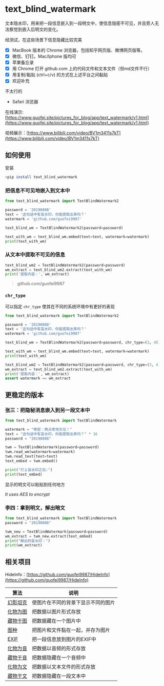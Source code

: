 # text_blind_watermark

文本隐水印，用来把一段信息嵌入到一段明文中，使信息隐密不可见，并且旁人无法察觉到嵌入后明文的变化。

经测试，在这些场景下信息隐藏比较完美
- [x] MacBook 版本的 Chrome 浏览器，包括知乎网页版、微博网页版等。
- [x] 微信、钉钉。Mac/Iphone 版均可
- [x] 苹果备忘录
- [x] 用 Chrome 打开 github.com 上的代码文件和文本文件（但md文件不行）
- [x] 用复制/黏贴 (ctrl+c/v) 的方式在上述平台之间黏贴
- [x] 欢迎补充

不太行的
- Safari 浏览器



在线演示: [https://www.guofei.site/pictures_for_blog/app/text_watermark/v1.html](https://www.guofei.site/pictures_for_blog/app/text_watermark/v1.html)

视频展示：[https://www.bilibili.com/video/BV1m3411s7kT](https://www.bilibili.com/video/BV1m3411s7kT)

## 如何使用

安装

```bash
>pip install text_blind_watermark
```


### 把信息不可见地嵌入到文本中

```python
from text_blind_watermark import TextBlindWatermark2

password = '20190808'
text = '这句话中有盲水印，你能提取出来吗？'
watermark = 'github.com/guofei9987'

text_blind_wm = TextBlindWatermark2(password=password)

text_with_wm = text_blind_wm.embed(text=text, watermark=watermark)
print(text_with_wm)
```


### 从文本中提取不可见的信息

```python
text_blind_wm2 = TextBlindWatermark2(password=password)
wm_extract = text_blind_wm2.extract(text_with_wm)
print('提取内容：', wm_extract)
```

>github.com/guofei9987

### `chr_type`

可以指定 `chr_type` 使其在不同的系统环境中有更好的表现

```python
from text_blind_watermark import TextBlindWatermark2

password = '20190808'
text = '这句话中有盲水印，你能提取出来吗？'
watermark = 'github.com/guofei9987'

text_blind_wm = TextBlindWatermark2(password=password, chr_type=(3, 4))

text_with_wm = text_blind_wm.embed(text=text, watermark=watermark)
print(text_with_wm)

text_blind_wm2 = TextBlindWatermark2(password=password, chr_type=(3, 4))
wm_extract = text_blind_wm2.extract(text_with_wm)
print('提取内容：', wm_extract)
assert watermark == wm_extract
```



## 更稳定的版本
### 张三：把隐秘消息嵌入到另一段文本中

```python
from text_blind_watermark import TextBlindWatermark

watermark = "绝密：两点老地方见！"
text = "这句话中有盲水印，你能提取出来吗？" * 16
password = "20190808"

twm = TextBlindWatermark(password=password)
twm.read_wm(watermark=watermark)
twm.read_text(text=text)
text_embed = twm.embed()

print("打上盲水印之后:")
print(text_embed)
```

显示的明文可以粘贴到任何地方

*It uses AES to encrypt*

### 李四：拿到明文，解出暗文

```python
from text_blind_watermark import TextBlindWatermark
password = "20190808"

twm_new = TextBlindWatermark(password=password)
wm_extract = twm_new.extract(text_embed)
print("解出的盲水印：")
print(wm_extract)
```

## 相关项目

HideInfo：[https://github.com/guofei9987/HideInfo](https://github.com/guofei9987/HideInfo)


| 算法   | 说明                |
|------|-------------------|
| [幻影坦克](https://github.com/guofei9987/HideInfo/blob/main/example/example_mirage_tank.py) | 使图片在不同的背景下显示不同的图片 |
| [化物为图](https://github.com/guofei9987/HideInfo/blob/main/example/example_hide_as_img.py) | 把数据以图片形式存放        |
| [藏物于图](https://github.com/guofei9987/HideInfo/blob/main/example/example_hide_in_img.py) | 把数据藏在一个图片中          |
| [图种](https://github.com/guofei9987/HideInfo/blob/main/example/example_img_seed.py)   | 把图片和文件黏在一起，并存为图片  |
| [EXIF](https://github.com/guofei9987/HideInfo/blob/main/example/example_img_exif.py) | 把一段信息放到图片的EXIF中   |
| [化物为音](https://github.com/guofei9987/HideInfo/blob/main/example/example_hide_as_music.py) | 把数据以音频的形式存放       |
| [藏物于音](https://github.com/guofei9987/HideInfo/blob/main/example/example_hide_in_music.py) | 把数据隐藏在一个音频中       |
| [化物为文](https://github.com/guofei9987/HideInfo/blob/main/example/example_hide_as_txt.py) | 把数据以文本文件的形式存放 |
| [藏物于文](https://github.com/guofei9987/HideInfo/blob/main/example/example_hide_in_txt.py) | 把数据隐藏在一段文本中 |

